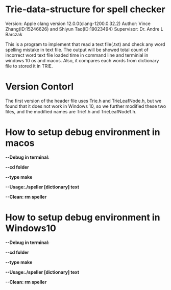 # Trie-data-structure for spell checker
Version: Apple clang version 12.0.0(clang-1200.0.32.2)
Author: Vince Zhang(ID:15246626) and Shiyun Tao(ID:19023494)
Supervisor: Dr. Andre L Barczak

This is a program to implement that read a text file(.txt) and check any word spelling mistake in text file. The output will be showed total count of incorrect word text file loaded time in command line and terminial in windows 10 os and macos. Also, it compares each words from dictionary file to stored it in TRIE.

# Version Contorl
The first version of the header file uses Trie.h and TrieLeafNode.h, but we found that it does not work in Windows 10, so we further modified these two files, and the modified names are Trie1.h and TrieLeafNode1.h.

# How to setup debug environment in macos
<b>--Debug in terminal:</b>

<b>--cd folder </b>

<b>--type make </b>

<b>--Usage:./speller [dictionary] text </b>

<b>--Clean: rm speller</b>


# How to setup debug environment in Windows10
<b>--Debug in terminal:</b>

<b>--cd folder </b>

<b>--type make </b>

<b>--Usage:./speller [dictionary] text </b>

<b>--Clean: rm speller</b>
